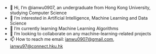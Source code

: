 - 👋 Hi, I’m @ianwu0907, an undergraduate from Hong Kong University, studying Computer Science
- 👀 I’m interested in Artificial Intelligence, Machine Learning and Data Science
- 🌱 I’m currently learning Machine Learning Algorithms
- 💞️ I’m looking to collaborate on any machine-learning-related projects
- 📫 How to reach me email: ianwu0907@gmail.com, ianwu97@connect.hku.hk

<!---
ianwu0907/ianwu0907 is a ✨ special ✨ repository because its `README.md` (this file) appears on your GitHub profile.
You can click the Preview link to take a look at your changes.
--->
